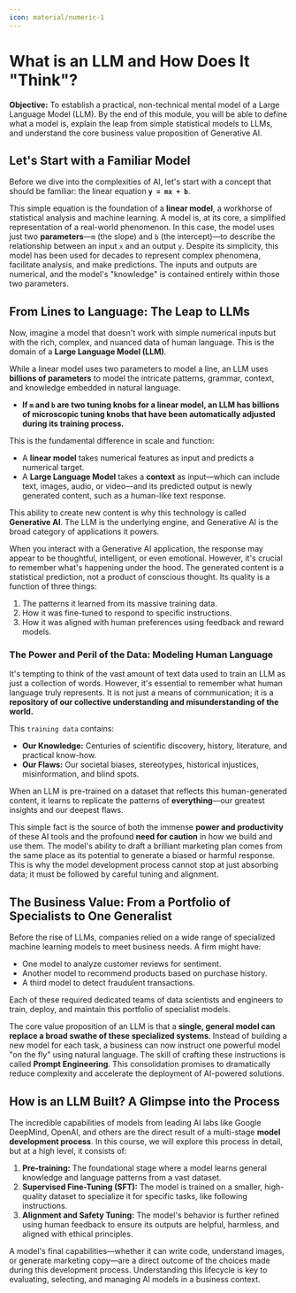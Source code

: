 ```yaml
---
icon: material/numeric-1
---
```



# What is an LLM and How Does It "Think"?

**Objective:** To establish a practical, non-technical mental model of a Large Language Model (LLM). By the end of this module, you will be able to define what a model is, explain the leap from simple statistical models to LLMs, and understand the core business value proposition of Generative AI.


## Let's Start with a Familiar Model

Before we dive into the complexities of AI, let's start with a concept that should be familiar: the linear equation **`y = mx + b`**.

This simple equation is the foundation of a **linear model**, a workhorse of statistical analysis and machine learning. A model is, at its core, a simplified representation of a real-world phenomenon. In this case, the model uses just two **parameters**—`m` (the slope) and `b` (the intercept)—to describe the relationship between an input `x` and an output `y`. Despite its simplicity, this model has been used for decades to represent complex phenomena, facilitate analysis, and make predictions. The inputs and outputs are numerical, and the model's "knowledge" is contained entirely within those two parameters.

## From Lines to Language: The Leap to LLMs

Now, imagine a model that doesn't work with simple numerical inputs but with the rich, complex, and nuanced data of human language. This is the domain of a **Large Language Model (LLM)**.

While a linear model uses two parameters to model a line, an LLM uses **billions of parameters** to model the intricate patterns, grammar, context, and knowledge embedded in natural language.

* **If `m` and `b` are two tuning knobs for a linear model, an LLM has billions of microscopic tuning knobs that have been automatically adjusted during its training process.**

This is the fundamental difference in scale and function:

* A **linear model** takes numerical features as input and predicts a numerical target.
* A **Large Language Model** takes a **context** as input—which can include text, images, audio, or video—and its predicted output is newly generated content, such as a human-like text response.

This ability to create new content is why this technology is called **Generative AI**. The LLM is the underlying engine, and Generative AI is the broad category of applications it powers.

When you interact with a Generative AI application, the response may appear to be thoughtful, intelligent, or even emotional. However, it's crucial to remember what's happening under the hood. The generated content is a statistical prediction, not a product of conscious thought. Its quality is a function of three things:

1.  The patterns it learned from its massive training data.
2.  How it was fine-tuned to respond to specific instructions.
3.  How it was aligned with human preferences using feedback and reward models.

### The Power and Peril of the Data: Modeling Human Language

It's tempting to think of the vast amount of text data used to train an LLM as just a collection of words. However, it's essential to remember what human language truly represents. It is not just a means of communication; it is a **repository of our collective understanding and misunderstanding of the world.**

This `training data` contains:

* **Our Knowledge:** Centuries of scientific discovery, history, literature, and practical know-how.
* **Our Flaws:** Our societal biases, stereotypes, historical injustices, misinformation, and blind spots.

When an LLM is pre-trained on a dataset that reflects this human-generated content, it learns to replicate the patterns of **everything**—our greatest insights and our deepest flaws.

This simple fact is the source of both the immense **power and productivity** of these AI tools and the profound **need for caution** in how we build and use them. The model's ability to draft a brilliant marketing plan comes from the same place as its potential to generate a biased or harmful response. This is why the model development process cannot stop at just absorbing data; it must be followed by careful tuning and alignment.

## The Business Value: From a Portfolio of Specialists to One Generalist

Before the rise of LLMs, companies relied on a wide range of specialized machine learning models to meet business needs. A firm might have:

* One model to analyze customer reviews for sentiment.
* Another model to recommend products based on purchase history.
* A third model to detect fraudulent transactions.

Each of these required dedicated teams of data scientists and engineers to train, deploy, and maintain this portfolio of specialist models.

The core value proposition of an LLM is that a **single, general model can replace a broad swathe of these specialized systems**. Instead of building a new model for each task, a business can now instruct one powerful model "on the fly" using natural language. The skill of crafting these instructions is called **Prompt Engineering**. This consolidation promises to dramatically reduce complexity and accelerate the deployment of AI-powered solutions.

## How is an LLM Built? A Glimpse into the Process

The incredible capabilities of models from leading AI labs like Google DeepMind, OpenAI, and others are the direct result of a multi-stage **model development process**. In this course, we will explore this process in detail, but at a high level, it consists of:

1.  **Pre-training:** The foundational stage where a model learns general knowledge and language patterns from a vast dataset.
2.  **Supervised Fine-Tuning (SFT):** The model is trained on a smaller, high-quality dataset to specialize it for specific tasks, like following instructions.
3.  **Alignment and Safety Tuning:** The model's behavior is further refined using human feedback to ensure its outputs are helpful, harmless, and aligned with ethical principles.

A model's final capabilities—whether it can write code, understand images, or generate marketing copy—are a direct outcome of the choices made during this development process. Understanding this lifecycle is key to evaluating, selecting, and managing AI models in a business context.


